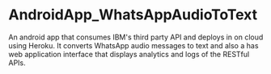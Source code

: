 # AndroidApp_WhatsAppAudioToText
An android app that consumes IBM's third party API and deploys in on cloud using Heroku. It converts WhatsApp audio messages to text and also a has web application interface that displays analytics and logs of the RESTful APIs.
